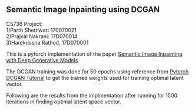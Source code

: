 ## Semantic Image Inpainting using DCGAN
CS736 Project:  
1)Parth Shettiwar: 170070021  
2)Prajval Nakrani: 17D070014  
3)Harekrissna Rathod, 17D070001  

This is a pytorch implementation of the paper [Semantic Image Inpainting with Deep Generative Models](https://arxiv.org/abs/1607.07539)    

The DCGAN training was done for 50 epochs using reference from [Pytorch DCGAN Tutorial](https://pytorch.org/tutorials/beginner/dcgan_faces_tutorial.html) to get the trained weights used for training optimal latent vector.  

Following are the results from the implmentation after running for 1500 iterations in finding optimal latent space vector.  



